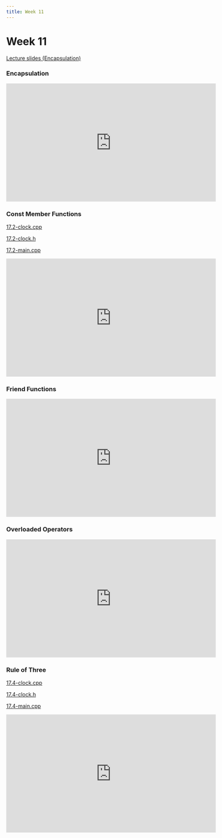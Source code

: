 ```yaml
---
title: Week 11
---
```


# Week 11

[Lecture slides (Encapsulation)](https://docs.google.com/presentation/d/1Fg8bUFT7YV5mFzVTG3i6y2Mf7kjg-b2BXmGMUUK6jdY/edit?usp=sharing)

### Encapsulation

<div align="center">
<iframe width="560" height="315" src="https://www.youtube.com/embed/vNleTHNIRV4" frameborder="0" allow="accelerometer; autoplay; clipboard-write; encrypted-media; gyroscope; picture-in-picture" allowfullscreen></iframe>
</div>

### Const Member Functions

[17.2-clock.cpp](week11/17.2-clock.cpp)

[17.2-clock.h](week11/17.2-clock.h)

[17.2-main.cpp](week11/17.2-main.cpp)

<div align="center">
<iframe width="560" height="315" src="https://www.youtube.com/embed/nic3B7qMFAA" frameborder="0" allow="accelerometer; autoplay; clipboard-write; encrypted-media; gyroscope; picture-in-picture" allowfullscreen></iframe>
</div>

### Friend Functions

<div align="center">
<iframe width="560" height="315" src="https://www.youtube.com/embed/X5Zd1S7KT38" frameborder="0" allow="accelerometer; autoplay; clipboard-write; encrypted-media; gyroscope; picture-in-picture" allowfullscreen></iframe>
</div>

### Overloaded Operators

<div align="center">
<iframe width="560" height="315" src="https://www.youtube.com/embed/AJ_s3wse4jg" frameborder="0" allow="accelerometer; autoplay; clipboard-write; encrypted-media; gyroscope; picture-in-picture" allowfullscreen></iframe>
</div>

### Rule of Three

[17.4-clock.cpp](week11/17.4-clock.cpp)

[17.4-clock.h](week11/17.4-clock.h)

[17.4-main.cpp](week11/17.4-main.cpp)

<div align="center">
<iframe width="560" height="315" src="https://www.youtube.com/embed/1NwBNgc8pWg" frameborder="0" allow="accelerometer; autoplay; clipboard-write; encrypted-media; gyroscope; picture-in-picture" allowfullscreen></iframe>
</div>